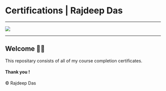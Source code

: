 # Certifications | Rajdeep Das

--------------------------------------------------------------------------------------------------------------------------------------------------------------------
<img src="https://github.com/Rajspeaks/Rajdeep_Das_Certifications_Achievements/blob/main/Header-Certification.jpg"> 

-------------------------------------------------------------------------------------------------------------------------------------------------------------------

<h2> Welcome 👨‍💻 </h2>

This repositary consists of all of my course completion certificates.


#### Thank you !

&copy; Rajdeep Das
